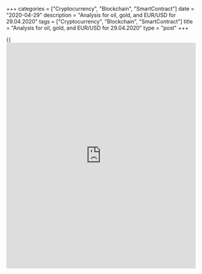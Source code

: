 +++
categories = ["Cryptocurrency", "Blockchain", "SmartContract"]
date = "2020-04-29"
description = "Analysis for oil, gold, and EUR/USD for 29.04.2020"
tags = ["Cryptocurrency", "Blockchain", "SmartContract"]
title = "Analysis for oil, gold, and EUR/USD for 29.04.2020"
type = "post"
+++

{{<iframe id="large-banner" src="https://www.bounty.group/#slide=22.0" width="100%" height="600" scrolling="no" style="border: 0px solid rgb(216, 221, 230); border-radius: 3px;">}}

April 29, 2020

April 29, 2020

Analysis for oil, gold, and EUR/USD for 29.04.2020Alex Rodiоnov

###  ** **USCrude –** **oil****

Oil middle-term downtrend continues, as the key resistance hasn’t been
broken out. The key resistance is in the zone of [11.67 - 10.92]. I
don’t recommend selling oil, although the trend is down. I believe the
instrument is strongly oversold.

I recommend expecting the trend reversal up and buy the instrument then.
The trend will turn up when buyers break level 11.67 out and consolidate
the price above.

The oil price is now rising from Target Zone 4 [6.49 – 5.93], strong
middle-term support. The upside target is the high of last week.

![LiteForex: Analysis for oil, gold, and EUR/USD for 29.04.2020][1]

The short-term uptrend hasn’t been broken. Yesterday, the price went
back to the key support zone [8.49 – 8.07] at the US session. Today, the
price is rising, and buyers are trying to consolidate it above the
resistance level of 9.40. If the price consolidates above the level,
there will emerge a flase breakout pattern to buy.

For today, I recommend expecting the buy pattern to complete and enter
oil buy trades on the correction close to Intermediary Zone [8.49 –
8.07]. The buy targets will be the highs of last week and Gold Zone
[15.04 — 14.67].

![LiteForex: Analysis for oil, gold, and EUR/USD for 29.04.2020][2]

 **[USCrude][3]Trading ideas for today:  **

Buy according to the pattern in Intermediary Zone [8.49 - 8.07].
TakeProfit: 12.70, Gold Zone [15.04 - 14.67]. StopLoss: according to the
pattern rules.

* * *

###  **XAUUSD – gold**

Gold middle-term uptrend continues, the upside target is to test Target
Zone 5 [1757.2 - 1751.2]. The buy pattern emerged last week. The gold
price was corrected down to the mirror level, where one could enter long
trades yesterday.

![LiteForex: Analysis for oil, gold, and EUR/USD for 29.04.2020][4]

Let us analyze the short-term chart. Gold is trading in the short-term
uptrend with the target at Target Zone [1760.0 - 1750.0].

Yesterday, gold traders were testing Intermediary Zone [1692.8 –
1688.2]. The zone wasn’t broken out. The price only touched the support
twice, buyers were active and the price was rising.

Therefore, one may enter short-term gold purchasers.

![LiteForex: Analysis for oil, gold, and EUR/USD for 29.04.2020][5]

 **[XAUUSD][6] Trading ideas for today:**

Open/hold up middle-term buy trades according to the pattern in Target
Zone [1663.9 - 1655.6]. TakeProfit: 1738.0, Target Zone 5 [1757.2 -
1751.2]. StopLoss: according to the pattern rules.

* * *

###  **EURUSD – euro/dollar**

The EUR/USD is being corrected up in the middle-term downtrend. The
trend key resistance is in the zone of [1.0927 - 1.0909]. Good sell
prices will be provided when the resistance is tested.

![LiteForex: Analysis for oil, gold, and EUR/USD for 29.04.2020][7]

Let us look at the shorter timeframe. There is an interesting situation.
On the one hand, the price goes far beyond the trend key resistance
[1.0827 – 1.0818], on the other hand, the buy trades are absorbed at the
US sessions, and the price goes back to the resistance zone.

I don’t recommend entering any trades on the EUR/USD in the short term.
I suggest expecting either the test of the middle-term resistance or a
clear sell pattern, like 1-2-3, in the hourly timeframe.

![LiteForex: Analysis for oil, gold, and EUR/USD for 29.04.2020][8]

 **[EURUSD][9] Trading ideas for today: **

Open medium-term sell positions in Target Zone [1.0927 - 1.0909].
TakeProfit: 1.0730. StopLoss: according to the pattern rules.

> IZ - Intermediary Zone: responsible for the price momentum reversing

>

> TZ - Target Zone: a zone that is 75% likely to be reached after IZ
breakout.

>

> GZ - Gold Zone: zone in the medium-term momentum.

>

> All zones are calculated based on the average [daily](https://www.fintecher.org/2020/03/03/forex-trading-daily-strategy/) price of the
instrument and margin requirements of the futures.

* * *

P.S. Did you like my article? Share it in social networks: it will be
the best “thank you" :)

Ask me questions and comment below. I’ll be glad to answer your
questions and give necessary explanations.

 **Useful links:**

  * I recommend trying to trade with a reliable broker [here][10]. The system allows you to trade by yourself or copy successful traders from all across the globe.
  * Use my promo-code BLOG for getting deposit bonus 50% on LiteForex platform. Just enter this code in the appropriate field while [depositing][11] your trading account.
  * Telegram channel with high-quality analytics, Forex reviews, training articles, and other useful things for traders <t.me/liteforex>

## Price chart of EURUSD in real time mode

![Analysis for oil, gold, and EUR/USD for 29.04.2020][12]

The content of this article reflects the author’s opinion and does not
necessarily reflect the official position of LiteForex. The material
published on this page is provided for informational purposes only and
should not be considered as the provision of investment advice for the
purposes of Directive 2004/39/EC.

Rate this article:

{{value}}

( {{count}} {{title}} )

   1. cdn.liteforex.com/cache/uploads/blog_post/commodities/analytics/WTI_analysis_290420_1.png?w=30&s=b784a41d38a2110e4a5d384bc68244dd
   2. cdn.liteforex.com/cache/uploads/blog_post/commodities/analytics/WTI_analysis_290420_2.png?w=30&s=646d2ca5de164a4a0cadf3d3a83889f5
   3. my.liteforex.com/trading?type=oil
   4. cdn.liteforex.com/cache/uploads/blog_post/commodities/analytics/XAUUSD_analysis_290420_1.png?w=30&s=80147f0a7faa9b7e9d9fa470850f9fcd
   5. cdn.liteforex.com/cache/uploads/blog_post/commodities/analytics/XAUUSD_analysis_290420_2.png?w=30&s=0ba5d39e42c4754901ba3aa97174f8b7
   6. my.liteforex.com/trading/chart?symbol=XAUUSD&returnUrl=true
   7. cdn.liteforex.com/cache/uploads/blog_post/commodities/analytics/EURUSD_analysis_290420_1.png?w=30&s=2a9c2bc3c50476d2603d81f709e0f752
   8. cdn.liteforex.com/cache/uploads/blog_post/commodities/analytics/EURUSD_analysis_290420_2.png?w=30&s=723d42626f7f4beaab0a958ebb31a2f5
   9. my.liteforex.com/trading/chart?symbol=EURUSD
   10. my.liteforex.com/?category=analysts-opinions&slug=analysis-for-oil-gold-and-eurusd-for-29042020&openPopup=%2Fregistration%2Fpopup&utm_source=blog&utm_medium=article&utm_campaign=bonus
   11. my.liteforex.com/deposit/?category=analysts-opinions&slug=analysis-for-oil-gold-and-eurusd-for-29042020&promo_code=BLOG&utm_source=blog&utm_medium=article&utm_campaign=bonus
   12. cdn.liteforex.com/cache/uploads/blog_post/commodities/eur_12.jpeg?q=75&w=1000&s=e2dfff1dd9764c43a9f969abc08da506